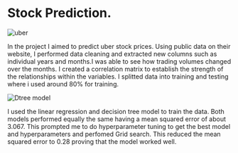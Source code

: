 # Stock Prediction.

![uber](https://github.com/Kamuthuj/Uber-stock-prediction/assets/121629618/dcb5d5fd-75d2-4100-93cc-08cc1c632826)

In the project I aimed to predict uber stock prices. Using public data on their website, I performed data cleaning and extracted new columns such as individual years and months.I was able to see how trading volumes changed over the months. I created a correlation matrix to establish the strength of the relationships within the variables. I splitted data into training and testing where i used around 80% for training. 

![Dtree model](https://github.com/Kamuthuj/Uber-stock-prediction/assets/121629618/d8d48a2c-e532-49f8-83db-88530937879d)

I used the linear regression and decision tree model to train the data. Both models performed equally the same having a mean squared error of about  3.067. This prompted me to do hyperparameter tuning to get the best model and  hyperparameters and perfomed Grid search. This reduced the mean squared error to 0.28 proving that the model worked well.
